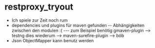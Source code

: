 restproxy_tryout
================
- Ich spiele zur Zeit noch rum
- dependencies und plugins für maven gefunden
-- Abhängigkeiten zwischen den modulen :(
--- zum Beispiel benötig gmaven-plugin --> testng dies wiederum --> maven-surefire-plugin --> böb
- Json ObjectMapper kann benutz werden